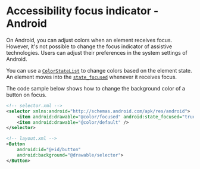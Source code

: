 # Accessibility focus indicator - Android

On Android, you can adjust colors when an element receives focus. However, it's not possible to change the focus indicator of assistive technologies. Users can adjust their preferences in the system settings of Android.

You can use a [`ColorStateList`](https://developer.android.com/guide/topics/resources/color-list-resource) to change colors based on the element state. An element moves into the [`state_focused`](https://developer.android.com/reference/android/graphics/drawable/StateListDrawable#attr_android:state_focused) whenever it receives focus.

The code sample below shows how to change the background color of a button on focus.

```xml
<!-- selector.xml -->
<selector xmlns:android="http://schemas.android.com/apk/res/android">
    <item android:drawable="@color/focused" android:state_focused="true" />
    <item android:drawable="@color/default" />
</selector>

<!-- layout.xml -->
<Button
    android:id="@+id/button"
    android:background="@drawable/selector">
</Button>
```
